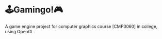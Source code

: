 # 🕹️Gamingo!🎮
A game engine project for computer graphics course [CMP3060] in college, using OpenGL. 
